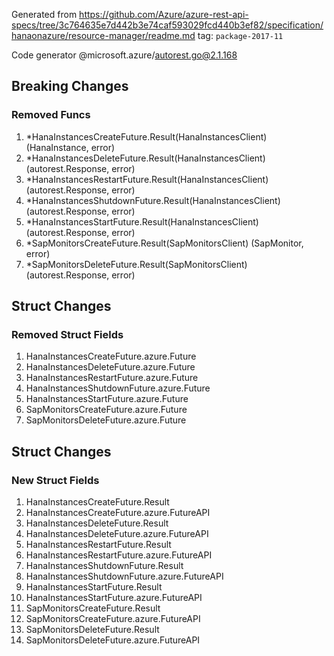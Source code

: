 Generated from https://github.com/Azure/azure-rest-api-specs/tree/3c764635e7d442b3e74caf593029fcd440b3ef82/specification/hanaonazure/resource-manager/readme.md tag: `package-2017-11`

Code generator @microsoft.azure/autorest.go@2.1.168

## Breaking Changes

### Removed Funcs

1. *HanaInstancesCreateFuture.Result(HanaInstancesClient) (HanaInstance, error)
1. *HanaInstancesDeleteFuture.Result(HanaInstancesClient) (autorest.Response, error)
1. *HanaInstancesRestartFuture.Result(HanaInstancesClient) (autorest.Response, error)
1. *HanaInstancesShutdownFuture.Result(HanaInstancesClient) (autorest.Response, error)
1. *HanaInstancesStartFuture.Result(HanaInstancesClient) (autorest.Response, error)
1. *SapMonitorsCreateFuture.Result(SapMonitorsClient) (SapMonitor, error)
1. *SapMonitorsDeleteFuture.Result(SapMonitorsClient) (autorest.Response, error)

## Struct Changes

### Removed Struct Fields

1. HanaInstancesCreateFuture.azure.Future
1. HanaInstancesDeleteFuture.azure.Future
1. HanaInstancesRestartFuture.azure.Future
1. HanaInstancesShutdownFuture.azure.Future
1. HanaInstancesStartFuture.azure.Future
1. SapMonitorsCreateFuture.azure.Future
1. SapMonitorsDeleteFuture.azure.Future

## Struct Changes

### New Struct Fields

1. HanaInstancesCreateFuture.Result
1. HanaInstancesCreateFuture.azure.FutureAPI
1. HanaInstancesDeleteFuture.Result
1. HanaInstancesDeleteFuture.azure.FutureAPI
1. HanaInstancesRestartFuture.Result
1. HanaInstancesRestartFuture.azure.FutureAPI
1. HanaInstancesShutdownFuture.Result
1. HanaInstancesShutdownFuture.azure.FutureAPI
1. HanaInstancesStartFuture.Result
1. HanaInstancesStartFuture.azure.FutureAPI
1. SapMonitorsCreateFuture.Result
1. SapMonitorsCreateFuture.azure.FutureAPI
1. SapMonitorsDeleteFuture.Result
1. SapMonitorsDeleteFuture.azure.FutureAPI
